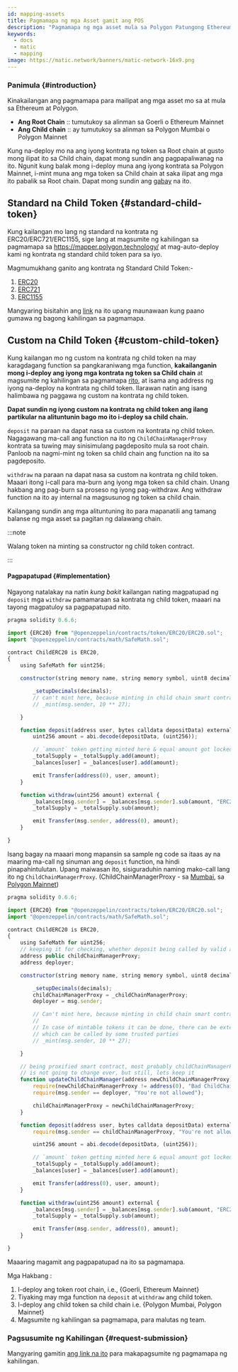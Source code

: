 ```yaml
---
id: mapping-assets
title: Pagmamapa ng mga Asset gamit ang POS
description: "Pagmamapa ng mga asset mula sa Polygon Patungong Ethereum."
keywords:
  - docs
  - matic
  - mapping
image: https://matic.network/banners/matic-network-16x9.png
---
```


### Panimula {#introduction}

Kinakailangan ang pagmamapa para mailipat ang mga asset mo sa at mula sa Ethereum at Polygon.

- **Ang Root Chain** :: tumutukoy sa alinman sa Goerli o Ethereum Mainnet
- **Ang Child chain** :: ay tumutukoy sa alinman sa Polygon Mumbai o Polygon Mainnet

Kung na-deploy mo na ang iyong kontrata ng token sa Root chain at gusto mong ilipat ito sa Child chain, dapat mong sundin ang pagpapaliwanag na ito. Ngunit kung balak mong i-deploy muna ang iyong kontrata sa Polygon Mainnet, i-mint muna ang mga token sa Child chain at saka ilipat ang mga ito pabalik sa Root chain. Dapat mong sundin ang [gabay](https://docs.polygon.technology/docs/develop/ethereum-polygon/mintable-assets) na ito.

## Standard na Child Token {#standard-child-token}

Kung kailangan mo lang ng standard na kontrata ng ERC20/ERC721/ERC1155, sige lang at magsumite ng kahilingan sa pagmamapa sa https://mapper.polygon.technology/ at mag-auto-deploy kami ng kontrata ng standard child token para sa iyo.

Magmumukhang ganito ang kontrata ng Standard Child Token:-
1. [ERC20](https://github.com/maticnetwork/pos-portal/blob/master/flat/ChildERC20.sol#L1492-#L1508)
2. [ERC721](https://github.com/maticnetwork/pos-portal/blob/master/flat/ChildERC721.sol#L2157-#L2238)
3. [ERC1155](https://github.com/maticnetwork/pos-portal/blob/master/flat/ChildERC1155.sol#L1784-#L1818)

Mangyaring bisitahin ang [link](/docs/develop/ethereum-polygon/submit-mapping-request) na ito upang maunawaan kung paano gumawa ng bagong kahilingan sa pagmamapa.

## Custom na Child Token {#custom-child-token}

Kung kailangan mo ng custom na kontrata ng child token na may karagdagang function sa pangkaraniwang mga function, **kakailanganin mong i-deploy ang iyong mga kontrata ng token sa Child chain** at magsumite ng kahilingan sa pagmamapa [rito](https://mapper.polygon.technology/), at isama ang address ng iyong na-deploy na kontrata ng child token. Ilarawan natin ang isang halimbawa ng paggawa ng custom na kontrata ng child token.

**Dapat sundin ng iyong custom na kontrata ng child token ang ilang partikular na alituntunin bago mo ito i-deploy sa child chain.**

`deposit` na paraan na dapat nasa sa custom na kontrata ng child token. Nagagawang ma-call ang function na ito ng `ChildChainManagerProxy` kontrata sa tuwing may sinisimulang pagdeposito mula sa root chain. Panloob na nagmi-mint ng token sa child chain ang function na ito sa pagdeposito.

`withdraw` na paraan na dapat nasa sa custom na kontrata ng child token. Maaari itong i-call para ma-burn ang iyong mga token sa child chain. Unang hakbang ang pag-burn sa proseso ng iyong pag-withdraw. Ang withdraw function na ito ay internal na magsusunog ng token sa child chain.

Kailangang sundin ang mga alituntuning ito para mapanatili ang tamang balanse ng mga asset sa pagitan ng dalawang chain.

:::note

Walang token na minting sa constructor ng child token contract.

:::

#### Pagpapatupad  {#implementation}

Ngayong natalakay na natin _kung bakit_ kailangan nating magpatupad ng `deposit` mga `withdraw` pamamaraan sa kontrata ng child token, maaari na tayong magpatuloy sa pagpapatupad nito.

```js title="ChildERC20.sol"
pragma solidity 0.6.6;

import {ERC20} from "@openzeppelin/contracts/token/ERC20/ERC20.sol";
import "@openzeppelin/contracts/math/SafeMath.sol";

contract ChildERC20 is ERC20,
{
    using SafeMath for uint256;

    constructor(string memory name, string memory symbol, uint8 decimals) public ERC20(name, symbol) {

        _setupDecimals(decimals);
        // can't mint here, because minting in child chain smart contract's constructor not allowed
        // _mint(msg.sender, 10 ** 27);

    }

    function deposit(address user, bytes calldata depositData) external {
        uint256 amount = abi.decode(depositData, (uint256));

        // `amount` token getting minted here & equal amount got locked in RootChainManager
        _totalSupply = _totalSupply.add(amount);
        _balances[user] = _balances[user].add(amount);

        emit Transfer(address(0), user, amount);
    }

    function withdraw(uint256 amount) external {
        _balances[msg.sender] = _balances[msg.sender].sub(amount, "ERC20: burn amount exceeds balance");
        _totalSupply = _totalSupply.sub(amount);

        emit Transfer(msg.sender, address(0), amount);
    }

}
```

Isang bagay na maaari mong mapansin sa sample ng code sa itaas ay na maaring ma-call ng sinuman ang `deposit` function, na hindi pinapahintulutan. Upang maiwasan ito, sisiguraduhin naming mako-call lang ito ng `ChildChainManagerProxy`. (ChildChainManagerProxy - sa [Mumbai](https://mumbai.polygonscan.com/address/0xb5505a6d998549090530911180f38aC5130101c6/transactions), sa [Polygon Mainnet](https://polygonscan.com/address/0xA6FA4fB5f76172d178d61B04b0ecd319C5d1C0aa/))

```js title="ChildERC20.sol"
pragma solidity 0.6.6;

import {ERC20} from "@openzeppelin/contracts/token/ERC20/ERC20.sol";
import "@openzeppelin/contracts/math/SafeMath.sol";

contract ChildERC20 is ERC20,
{
    using SafeMath for uint256;
    // keeping it for checking, whether deposit being called by valid address or not
    address public childChainManagerProxy;
    address deployer;

    constructor(string memory name, string memory symbol, uint8 decimals, address _childChainManagerProxy) public ERC20(name, symbol) {

        _setupDecimals(decimals);
        childChainManagerProxy = _childChainManagerProxy;
        deployer = msg.sender;

        // Can't mint here, because minting in child chain smart contract's constructor not allowed
        //
        // In case of mintable tokens it can be done, there can be external mintable function too
        // which can be called by some trusted parties
        // _mint(msg.sender, 10 ** 27);

    }

    // being proxified smart contract, most probably childChainManagerProxy contract's address
    // is not going to change ever, but still, lets keep it
    function updateChildChainManager(address newChildChainManagerProxy) external {
        require(newChildChainManagerProxy != address(0), "Bad ChildChainManagerProxy address");
        require(msg.sender == deployer, "You're not allowed");

        childChainManagerProxy = newChildChainManagerProxy;
    }

    function deposit(address user, bytes calldata depositData) external {
        require(msg.sender == childChainManagerProxy, "You're not allowed to deposit");

        uint256 amount = abi.decode(depositData, (uint256));

        // `amount` token getting minted here & equal amount got locked in RootChainManager
        _totalSupply = _totalSupply.add(amount);
        _balances[user] = _balances[user].add(amount);

        emit Transfer(address(0), user, amount);
    }

    function withdraw(uint256 amount) external {
        _balances[msg.sender] = _balances[msg.sender].sub(amount, "ERC20: burn amount exceeds balance");
        _totalSupply = _totalSupply.sub(amount);

        emit Transfer(msg.sender, address(0), amount);
    }

}
```

Maaaring magamit ang pagpapatupad na ito sa pagmamapa.

Mga Hakbang :

1. I-deploy ang token root chain, i.e., {Goerli, Ethereum Mainnet}
2. Tiyaking may mga function na `deposit` at `withdraw` ang child token.
3. I-deploy ang child token sa child chain i.e. {Polygon Mumbai, Polygon Mainnet}
4. Magsumite ng kahilingan sa pagmamapa, para malutas ng team.

### Pagsusumite ng Kahilingan {#request-submission}

Mangyaring gamitin [ang link na ito](/docs/develop/ethereum-polygon/submit-mapping-request) para makapagsumite ng pagmamapa ng kahilingan.
